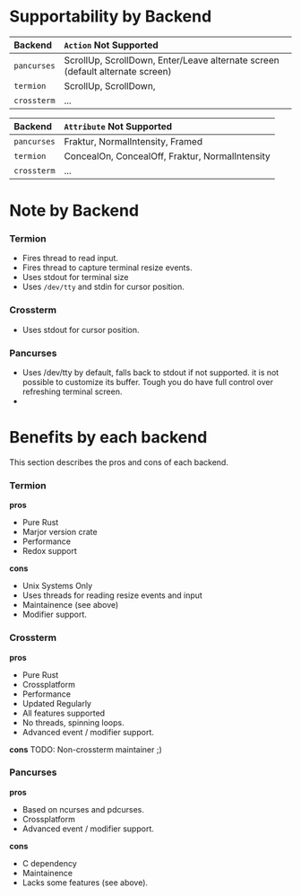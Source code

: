 # Supportability by Backend

| Backend | `Action` Not Supported |
| :------ | :------ |
| `pancurses` | ScrollUp, ScrollDown, Enter/Leave alternate screen (default alternate screen) |
| `termion` | ScrollUp, ScrollDown,  |
| `crossterm` |   ...     |


| Backend | `Attribute` Not Supported |
| :------ | :------ |
| `pancurses` | Fraktur, NormalIntensity, Framed |
| `termion` | ConcealOn, ConcealOff, Fraktur, NormalIntensity |
| `crossterm` | ...     | 

# Note by Backend

### Termion

- Fires thread to read input.
- Fires thread to capture terminal resize events.
- Uses stdout for terminal size 
- Uses `/dev/tty` and stdin for cursor position.

### Crossterm

- Uses stdout for cursor position.

### Pancurses

- Uses /dev/tty by default, falls back to stdout if not supported.
it is not possible to customize its buffer. Tough you do have full control over refreshing terminal screen.
- 

# Benefits by each backend

This section describes the pros and cons of each backend. 

### Termion

**pros**
- Pure Rust
- Marjor version crate
- Performance
- Redox support

**cons**
- Unix Systems Only
- Uses threads for reading resize events and input
- Maintainence (see above)
- Modifier support.

### Crossterm

**pros**
- Pure Rust
- Crossplatform
- Performance
- Updated Regularly
- All features supported
- No threads, spinning loops.
- Advanced event / modifier support.

**cons**
TODO: Non-crossterm maintainer ;)

### Pancurses

**pros**
- Based on ncurses and pdcurses. 
- Crossplatform
- Advanced event / modifier support.

**cons**
- C dependency
- Maintainence
- Lacks some features (see above).